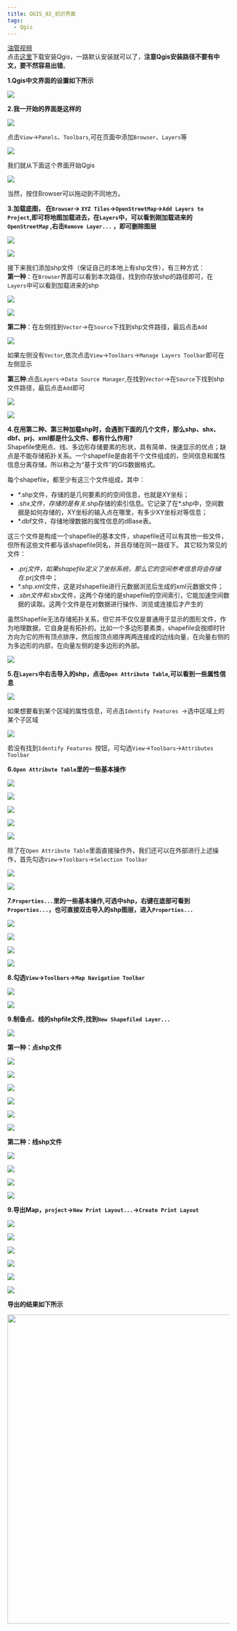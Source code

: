 ```yaml
---
title: QGIS_02_初识界面
tags:
  - Qgis
---
```


[油管视频](https://www.youtube.com/watch?v=Eg4_duqH5Q4 )   
点击[这里](https://qgis.org/en/site/forusers/download.html)下载安装Qgis，一路默认安装就可以了，**注意Qgis安装路径不要有中文，要不然容易出错**。
<!--more-->  

**1.Qgis中文界面的设置如下所示** 

![](https://cdn.jsdelivr.net/gh/wangmengyun1998/Blog_img/img/202112/2.png) 
 
<!-- <img src="{{site.url}}/theme/img/2.png">  -->

**2.我一开始的界面是这样的**  

![](https://cdn.jsdelivr.net/gh/wangmengyun1998/Blog_img/img/202112/3.png)
 
点击`View`->`Panels`、`Toolbars`,可在页面中添加`Browser`、`Layers`等

![](https://cdn.jsdelivr.net/gh/wangmengyun1998/Blog_img/img/202112/4.png)

我们就从下面这个界面开始Qgis  

![](https://cdn.jsdelivr.net/gh/wangmengyun1998/Blog_img/img/202112/5.png)  

当然，按住Browser可以拖动到不同地方。  

**3.加载底图，  在`Browser`->  `XYZ Tiles`->`OpenStreetMap`->`Add Layers to Project`,即可将地图加载进去，在`Layers`中，可以看到刚加载进来的`OpenStreetMap` ,右击`Remove Layer...` ，即可删除图层** 

![](https://cdn.jsdelivr.net/gh/wangmengyun1998/Blog_img/img/202112/6.png)    

![](https://cdn.jsdelivr.net/gh/wangmengyun1998/Blog_img/img/202112/7.png)    
 

接下来我们添加shp文件（保证自己的本地上有shp文件），有三种方式：  
**第一种**：在`Browser`界面可以看到本次路径，找到你存放shp的路径即可，在`Layers`中可以看到加载进来的shp 

![](https://cdn.jsdelivr.net/gh/wangmengyun1998/Blog_img/img/202112/8.png)    
   
![](https://cdn.jsdelivr.net/gh/wangmengyun1998/Blog_img/img/202112/9.png)    
     
 
 **第二种**：在左侧找到`Vector`->在`Source`下找到shp文件路径，最后点击`Add`
 
![](https://cdn.jsdelivr.net/gh/wangmengyun1998/Blog_img/img/202112/10.png)  
  

如果左侧没有`Vector`,依次点击`View`->`Toolbars`->`Manage Layers Toolbar`即可在左侧显示
  
**第三种**:点击`Layers`->`Data Source Manager`,在找到`Vector`->在`Source`下找到shp文件路径，最后点击`Add`即可  

![](https://cdn.jsdelivr.net/gh/wangmengyun1998/Blog_img/img/202112/11.png)  


![](https://cdn.jsdelivr.net/gh/wangmengyun1998/Blog_img/img/202112/12.png)  


**4.在用第二种、第三种加载shp时，会遇到下面的几个文件，那么shp、shx、dbf、prj、xml都是什么文件、都有什么作用?**        
Shapefile使用点、线、多边形存储要素的形状，具有简单、快速显示的优点；缺点是不能存储拓扑关系。一个shapefile是由若干个文件组成的，空间信息和属性信息分离存储，所以称之为“基于文件”的GIS数据格式。

每个shapefile，都至少有这三个文件组成，其中：

- *.shp文件，存储的是几何要素的的空间信息，也就是XY坐标；
- *.shx文件，存储的是有关*.shp存储的索引信息。它记录了在*.shp中，空间数据是如何存储的，XY坐标的输入点在哪里，有多少XY坐标对等信息；
- *.dbf文件，存储地理数据的属性信息的dBase表。  

这三个文件是构成一个shapefile的基本文件，shapefile还可以有其他一些文件，但所有这些文件都与该shapefile同名，并且存储在同一路径下。
其它较为常见的文件：
- *.prj文件，如果shapefile定义了坐标系统，那么它的空间参考信息将会存储在*.prj文件中；
- *.shp.xml文件，这是对shapefile进行元数据浏览后生成的xml元数据文件；
- *.sbn文件和*.sbx文件，这两个存储的是shapefile的空间索引，它能加速空间数据的读取。这两个文件是在对数据进行操作、浏览或连接后才产生的  

虽然Shapefile无法存储拓扑关系，但它并不仅仅是普通用于显示的图形文件，作为地理数据，它自身是有拓扑的。比如一个多边形要素类，shapefile会按顺时针方向为它的所有顶点排序，然后按顶点顺序两两连接成的边线向量，在向量右侧的为多边形的内部，在向量左侧的是多边形的外部。

![](https://cdn.jsdelivr.net/gh/wangmengyun1998/Blog_img/img/202112/13.png)  
    

**5.在`Layers`中右击导入的shp，点击`Open Attribute Table`,可以看到一些属性信息**

![](https://cdn.jsdelivr.net/gh/wangmengyun1998/Blog_img/img/202112/14.png)  

如果想要看到某个区域的属性信息，可点击`Identify Features `->选中区域上的某个子区域 

![](https://cdn.jsdelivr.net/gh/wangmengyun1998/Blog_img/img/202112/15.png)

若没有找到`Identify Features `按钮，可勾选`View`->`Toolbars`->`Attributes Toolbar`

**6.`Open Attribute Table`里的一些基本操作**  

![](https://cdn.jsdelivr.net/gh/wangmengyun1998/Blog_img/img/202112/16.png)   

![](https://cdn.jsdelivr.net/gh/wangmengyun1998/Blog_img/img/202112/17.png)   

![](https://cdn.jsdelivr.net/gh/wangmengyun1998/Blog_img/img/202112/18.png)    

![](https://cdn.jsdelivr.net/gh/wangmengyun1998/Blog_img/img/202112/19.png)   

![](https://cdn.jsdelivr.net/gh/wangmengyun1998/Blog_img/img/202112/20.png)   

除了在`Open Attribute Table`里面直接操作外，我们还可以在外部进行上述操作，首先勾选`View`->`Toolbars`->`Selection Toolbar`  

![](https://cdn.jsdelivr.net/gh/wangmengyun1998/Blog_img/img/202112/21.png)   

![](https://cdn.jsdelivr.net/gh/wangmengyun1998/Blog_img/img/202112/22.png) 

**7.`Properties...`里的一些基本操作,可选中shp，右键在底部可看到`Properties...`，也可直接双击导入的shp图层，进入`Properties...`**     

![](https://cdn.jsdelivr.net/gh/wangmengyun1998/Blog_img/img/202112/23.png)   

![](https://cdn.jsdelivr.net/gh/wangmengyun1998/Blog_img/img/202112/24.png)   

![](https://cdn.jsdelivr.net/gh/wangmengyun1998/Blog_img/img/202112/25.png)   

![](https://cdn.jsdelivr.net/gh/wangmengyun1998/Blog_img/img/202112/26.png)  

**8.勾选`View`->`Toolbars`->`Map Navigation Toolbar`**    

![](https://cdn.jsdelivr.net/gh/wangmengyun1998/Blog_img/img/202112/27.png)   

![](https://cdn.jsdelivr.net/gh/wangmengyun1998/Blog_img/img/202112/28.png)  

**9.制备点、线的shpfile文件,找到`New Shapefiled Layer...`**
 
![](https://cdn.jsdelivr.net/gh/wangmengyun1998/Blog_img/img/202112/29.png)  

**第一种：点shp文件**   

![](https://cdn.jsdelivr.net/gh/wangmengyun1998/Blog_img/img/202112/30.png)   

![](https://cdn.jsdelivr.net/gh/wangmengyun1998/Blog_img/img/202112/31.png) 

![](https://cdn.jsdelivr.net/gh/wangmengyun1998/Blog_img/img/202112/32.png)  

![](https://cdn.jsdelivr.net/gh/wangmengyun1998/Blog_img/img/202112/33.png)

![](https://cdn.jsdelivr.net/gh/wangmengyun1998/Blog_img/img/202112/34.png)  

![](https://cdn.jsdelivr.net/gh/wangmengyun1998/Blog_img/img/202112/35.png) 

**第二种：线shp文件**   

![](https://cdn.jsdelivr.net/gh/wangmengyun1998/Blog_img/img/202112/36.png)   

![](https://cdn.jsdelivr.net/gh/wangmengyun1998/Blog_img/img/202112/37.png)   

![](https://cdn.jsdelivr.net/gh/wangmengyun1998/Blog_img/img/202112/38.png)   

![](https://cdn.jsdelivr.net/gh/wangmengyun1998/Blog_img/img/202112/39.png)    

**9.导出Map，`project`->`New Print Layout...`->`Create Print Layout`**    

![](https://cdn.jsdelivr.net/gh/wangmengyun1998/Blog_img/img/202112/40.png)    

![](https://cdn.jsdelivr.net/gh/wangmengyun1998/Blog_img/img/202112/41.png)   

![](https://cdn.jsdelivr.net/gh/wangmengyun1998/Blog_img/img/202112/42.png)  

![](https://cdn.jsdelivr.net/gh/wangmengyun1998/Blog_img/img/202112/43.png)    

![](https://cdn.jsdelivr.net/gh/wangmengyun1998/Blog_img/img/202112/44.png)    

![](https://cdn.jsdelivr.net/gh/wangmengyun1998/Blog_img/img/202112/45.png)    
 
**导出的结果如下所示**  

<img src="https://cdn.jsdelivr.net/gh/wangmengyun1998/Blog_img/img/202112/46.png" width = "1000"  height = "700" > 






